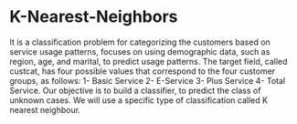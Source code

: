 # K-Nearest-Neighbors
 It is a classification problem for categorizing the customers based on service usage patterns, focuses on using demographic data, such as region, age, and marital, to predict usage patterns.
 The target field, called custcat, has four possible values that correspond to the four customer groups, as follows: 1- Basic Service 2- E-Service 3- Plus Service 4- Total Service. Our objective is to build a classifier, to predict the class of unknown cases. We will use a specific type of classification called K nearest neighbour.
